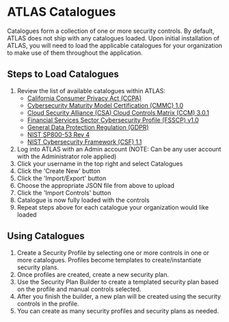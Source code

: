 # ATLAS Catalogues
Catalogues form a collection of one or more security controls.  By default, ATLAS does not ship with any catalogues loaded.  Upon initial installation of ATLAS, you will need to load the applicable catalogues for your organization to make use of them throughout the application.

## Steps to Load Catalogues
1.  Review the list of available catalogues within ATLAS:
    - [California Consumer Privacy Act (CCPA)](ccpa.json)
    - [Cybersecurity Maturity Model Certification (CMMC) 1.0](cmmc.json)
    - [Cloud Security Alliance (CSA) Cloud Controls Matrix (CCM) 3.0.1](csa-ccm-301.json)
    - [Financial Services Sector Cybersecurity Profile (FSSCP) v1.0](fssc.json)
    - [General Data Protection Regulation (GDPR)](gdpr.json)
    - [NIST SP800-53 Rev 4](nist800-53-r4.json)
    - [NIST Cybersecurity Framework (CSF) 1.1](nist-csf-v1-1.json)
2.  Log into ATLAS with an Admin account (NOTE: Can be any user account with the Administrator role applied)
3.  Click your username in the top right and select Catalogues 
4.  Click the 'Create New' button
5.  Click the 'Import/Export' button 
6.  Choose the appropriate JSON file from above to upload
7.  Click the 'Import Controls' button
8.  Catalogue is now fully loaded with the controls
9.  Repeat steps above for each catalogue your organization would like loaded

## Using Catalogues
1.  Create a Security Profile by selecting one or more controls in one or more catalogues.  Profiles become templates to create/instantiate security plans.
2.  Once profiles are created, create a new security plan.
3.  Use the Security Plan Builder to create a templated security plan based on the profile and manual controls selected.
4.  After you finish the builder, a new plan will be created using the security controls in the profile.
5.  You can create as many security profiles and security plans as needed.
